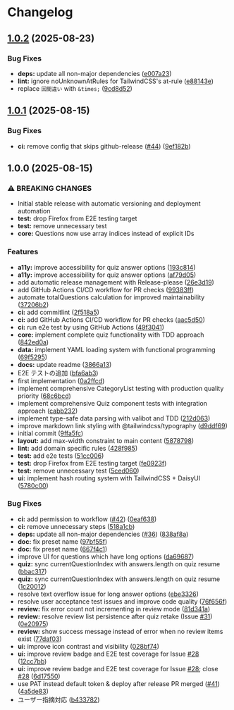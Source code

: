 # Changelog

## [1.0.2](https://github.com/mahito1594/quiz-app-template/compare/v1.0.1...v1.0.2) (2025-08-23)


### Bug Fixes

* **deps:** update all non-major dependencies ([e007a23](https://github.com/mahito1594/quiz-app-template/commit/e007a239b163cee3a386e0aeaf39bdacb98b1912))
* **lint:** ignore noUnknownAtRules for TailwindCSS's at-rule ([e88143e](https://github.com/mahito1594/quiz-app-template/commit/e88143e24e4c7c00c351650eaa0c55ea00c0dff9))
* replace `回間違い` with `&times;` ([9cd8d52](https://github.com/mahito1594/quiz-app-template/commit/9cd8d52ada9800c9297436ce5061c4b2ccb2225a))

## [1.0.1](https://github.com/mahito1594/quiz-app-template/compare/v1.0.0...v1.0.1) (2025-08-15)


### Bug Fixes

* **ci:** remove config that skips github-release ([#44](https://github.com/mahito1594/quiz-app-template/issues/44)) ([9ef182b](https://github.com/mahito1594/quiz-app-template/commit/9ef182bcb605c966d12c85adf013cb6029f331aa))

## 1.0.0 (2025-08-15)


### ⚠ BREAKING CHANGES

* Initial stable release with automatic versioning and deployment automation
* **test:** drop Firefox from E2E testing target
* **test:** remove unnecessary test
* **core:** Questions now use array indices instead of explicit IDs

### Features

* **a11y:** improve accessibility for quiz answer options ([193c814](https://github.com/mahito1594/quiz-app-template/commit/193c81470b4b97a6071bcbd9aaecf70c35d6c3d1))
* **a11y:** improve accessibility for quiz answer options ([af79d05](https://github.com/mahito1594/quiz-app-template/commit/af79d05ad5bab1749420a1781ee5560f4f5d13d7))
* add automatic release management with Release-please ([26e3d19](https://github.com/mahito1594/quiz-app-template/commit/26e3d19a00141b6b2efdf74542003cc948ef776a))
* add GitHub Actions CI/CD workflow for PR checks ([99383ff](https://github.com/mahito1594/quiz-app-template/commit/99383ff0a171c9af13d648b1cbda9030d830ee03))
* automate totalQuestions calculation for improved maintainability ([37206b2](https://github.com/mahito1594/quiz-app-template/commit/37206b28f91f50d2866a0e98d1809ede6ded6ef7))
* **ci:** add commitlint ([2f518a5](https://github.com/mahito1594/quiz-app-template/commit/2f518a5b17a2d00baa36a110dd052256ab30516c))
* **ci:** add GitHub Actions CI/CD workflow for PR checks ([aac5d50](https://github.com/mahito1594/quiz-app-template/commit/aac5d50dba53f1fc3d4ea93f19a5181e2bebb04e))
* **ci:** run e2e test by using GitHub Actions ([49f3041](https://github.com/mahito1594/quiz-app-template/commit/49f30414dc2946b30236db3a52d23cdb1109e4b2))
* **core:** implement complete quiz functionality with TDD approach ([842ed0a](https://github.com/mahito1594/quiz-app-template/commit/842ed0adce02c6b031f75eeda06feed266ef0c45))
* **data:** implement YAML loading system with functional programming ([69f5295](https://github.com/mahito1594/quiz-app-template/commit/69f5295f0c86904c4c1377fb8853324bc798f291))
* **docs:** update readme ([3866a13](https://github.com/mahito1594/quiz-app-template/commit/3866a1368a8080b959e5121a7e86b2999820ab66))
* E2E テストの追加 ([bfa6ab3](https://github.com/mahito1594/quiz-app-template/commit/bfa6ab3b1670925bbff90ca345a267842c63b8cb))
* first implementation ([0a2ffcd](https://github.com/mahito1594/quiz-app-template/commit/0a2ffcd27d052b2959b742be8d2fd9927792405c))
* implement comprehensive CategoryList testing with production quality priority ([68c6bcd](https://github.com/mahito1594/quiz-app-template/commit/68c6bcd44aaf3c1187b1f4a79f1a1454059521e7))
* implement comprehensive Quiz component tests with integration approach ([cabb232](https://github.com/mahito1594/quiz-app-template/commit/cabb2324225d1bf71a716127f83e12f9ba6c1b40))
* implement type-safe data parsing with valibot and TDD ([212d063](https://github.com/mahito1594/quiz-app-template/commit/212d0639195161b58a40e4d3de5a268003e35fc1))
* improve markdown link styling with @tailwindcss/typography ([d9ddf69](https://github.com/mahito1594/quiz-app-template/commit/d9ddf69cf3822723b821fd4a58a274cda29932ac))
* initial commit ([9ffa5fc](https://github.com/mahito1594/quiz-app-template/commit/9ffa5fc0e3f49812c0d0e13d6c3bb4ef7d4d3809))
* **layout:** add max-width constraint to main content ([5878798](https://github.com/mahito1594/quiz-app-template/commit/58787989f6eed7d0c44d0d83bc91efaf6db4a96e))
* **lint:** add domain specific rules ([428f985](https://github.com/mahito1594/quiz-app-template/commit/428f9855fea19ae134b29d97806f3268a973d834))
* **test:** add e2e tests ([51cc006](https://github.com/mahito1594/quiz-app-template/commit/51cc006ee0aab3dd2f89868698aef154c6709046))
* **test:** drop Firefox from E2E testing target ([fe0923f](https://github.com/mahito1594/quiz-app-template/commit/fe0923f41333065332d2cd62224108c5e4bcc340))
* **test:** remove unnecessary test ([5ced060](https://github.com/mahito1594/quiz-app-template/commit/5ced06062ebd0645afaa43e78345a2b81bcc5e8e))
* **ui:** implement hash routing system with TailwindCSS + DaisyUI ([5780c00](https://github.com/mahito1594/quiz-app-template/commit/5780c0037c425dc9ce64ed7fd0f8da4dde4b250e))


### Bug Fixes

* **ci:** add permission to workflow ([#42](https://github.com/mahito1594/quiz-app-template/issues/42)) ([0eaf638](https://github.com/mahito1594/quiz-app-template/commit/0eaf638cade2ca01f37c5346ee95fc85e27be0c8))
* **ci:** remove unnecessary steps ([518a1cb](https://github.com/mahito1594/quiz-app-template/commit/518a1cbe5a7b043f4e5b4a384ed90d71d869710c))
* **deps:** update all non-major dependencies ([#36](https://github.com/mahito1594/quiz-app-template/issues/36)) ([838af8a](https://github.com/mahito1594/quiz-app-template/commit/838af8a67a1f86db81338a91b1f245285c71428e))
* **doc:** fix preset name ([97bf55f](https://github.com/mahito1594/quiz-app-template/commit/97bf55f3ed62a6d61a9cc00ad635262f28cb15b6))
* **doc:** fix preset name ([667f4c1](https://github.com/mahito1594/quiz-app-template/commit/667f4c189ab0242ea7d1fa8d1d0c836da1f8c82c))
* improve UI for questions which have long options ([da69687](https://github.com/mahito1594/quiz-app-template/commit/da6968726fe9ce8263cc31ba3f22221f00a0f4be))
* **quiz:** sync currentQuestionIndex with answers.length on quiz resume ([bbac317](https://github.com/mahito1594/quiz-app-template/commit/bbac3172a2bfb66038ee26fc84cb0c509f9aca3c))
* **quiz:** sync currentQuestionIndex with answers.length on quiz resume ([1c20012](https://github.com/mahito1594/quiz-app-template/commit/1c20012ede5e3d34907ff19e7da71c7af1e7470c))
* resolve text overflow issue for long answer options ([ebe3326](https://github.com/mahito1594/quiz-app-template/commit/ebe3326598f82bfaaf904fcb4e2a50e630ed571a))
* resolve user acceptance test issues and improve code quality ([76f656f](https://github.com/mahito1594/quiz-app-template/commit/76f656fb05d03dbf197b2ac008ed2fb6673a748b))
* **review:** fix error count not incrementing in review mode ([81d341a](https://github.com/mahito1594/quiz-app-template/commit/81d341a045009c08816defd3322180cd1355016a))
* **review:** resolve review list persistence after quiz retake (Issue [#31](https://github.com/mahito1594/quiz-app-template/issues/31)) ([0e20975](https://github.com/mahito1594/quiz-app-template/commit/0e20975fb8e4ef50bea9d9e404b4becd048eefee))
* **review:** show success message instead of error when no review items exist ([77daf03](https://github.com/mahito1594/quiz-app-template/commit/77daf03825de054e3b9139b340f75881cd0858ef))
* **ui:** improve icon contrast and visibility ([028bf74](https://github.com/mahito1594/quiz-app-template/commit/028bf74196cff60cf436df4ac4709f078f7eedf5))
* **ui:** improve review badge and E2E test coverage for Issue [#28](https://github.com/mahito1594/quiz-app-template/issues/28) ([12cc7bb](https://github.com/mahito1594/quiz-app-template/commit/12cc7bb2731460f2b46c51607fc1ef7562cf68bc))
* **ui:** improve review badge and E2E test coverage for Issue [#28](https://github.com/mahito1594/quiz-app-template/issues/28); close [#28](https://github.com/mahito1594/quiz-app-template/issues/28) ([6d17550](https://github.com/mahito1594/quiz-app-template/commit/6d175502de95dc3a56b0699cf8cee82a80cd937c))
* use PAT instead default token & deploy after release PR merged ([#41](https://github.com/mahito1594/quiz-app-template/issues/41)) ([4a5de83](https://github.com/mahito1594/quiz-app-template/commit/4a5de838ba85c4d63030778a2708bbc174b9668c))
* ユーザー指摘対応 ([b433782](https://github.com/mahito1594/quiz-app-template/commit/b433782037e00ff00299749e319f93d86ed442bf))
